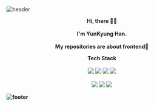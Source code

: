 ![header](https://capsule-render.vercel.app/api?color=F1E1A6&text=YUNKYUNG_HAN&fontAlignY=30&height=250&fontColor=303030&fontSize=50)

<p align="center"> 
   <b>Hi, there<b> 👋🏻 <br><br> 
  I'm YunKyung Han. <br><br>
  My repositories are about frontend🌱
</p>

<p align="center"> 
 <b>Tech Stack<b> <br><br>
  <img src="https://img.shields.io/badge/HTML5-E34F26?style=flat-square&logo=HTML5&logoColor=white"/></a> 
  <img src="https://img.shields.io/badge/CSS3-1572B6?style=flat-square&logo=CSS3&logoColor=white"/></a> 
  <img src="https://img.shields.io/badge/JavaScript-F7DF1E?style=flat-square&logo=JavaScript&logoColor=white"/></a> 
  <img src="https://img.shields.io/badge/Vue.js-4FC08D?style=flat-square&logo=Vue.js&logoColor=white"/></a> <br><br>
  <img src="https://img.shields.io/badge/Node.js-339933?style=flat-square&logo=Node.js&logoColor=white"/></a> 
  <img src="https://img.shields.io/badge/Microsoft SQL Server-CC2927?style=flat-square&logo=Microsoft SQL Server&logoColor=white"/></a> 
  <img src="https://img.shields.io/badge/Oracle-F80000?style=flat-square&logo=Oracle&logoColor=white"/></a>
</p>


![footer](https://capsule-render.vercel.app/api?section=footer&color=CDE4AD&height=250)


